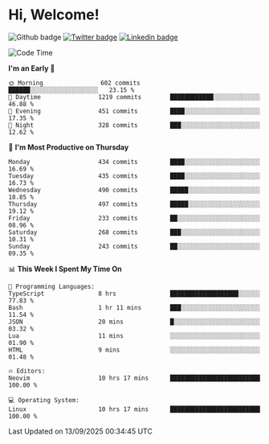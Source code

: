   # Hi, Welcome!
  ![Github badge](https://img.shields.io/github/followers/kraken-afk.svg?style=social&label=Follow&maxAge=2592000)
  [![Twitter badge](https://img.shields.io/badge/-Twitter-00acee?style=flat-square&logo=Twitter&logoColor=white)](https://twitter.com/trshppl)
  [![Linkedin badge](https://img.shields.io/badge/LinkedIn-0077B5?style=flat-square&logo=linkedin&logoColor=white)](https://www.linkedin.com/in/noveanrer)
<!--START_SECTION:waka-->
![Code Time](http://img.shields.io/badge/Code%20Time-1%2C221%20hrs%2027%20mins-blue)

**I'm an Early 🐤** 

```text
🌞 Morning                602 commits         ██████░░░░░░░░░░░░░░░░░░░   23.15 % 
🌆 Daytime                1219 commits        ████████████░░░░░░░░░░░░░   46.88 % 
🌃 Evening                451 commits         ████░░░░░░░░░░░░░░░░░░░░░   17.35 % 
🌙 Night                  328 commits         ███░░░░░░░░░░░░░░░░░░░░░░   12.62 % 
```
📅 **I'm Most Productive on Thursday** 

```text
Monday                   434 commits         ████░░░░░░░░░░░░░░░░░░░░░   16.69 % 
Tuesday                  435 commits         ████░░░░░░░░░░░░░░░░░░░░░   16.73 % 
Wednesday                490 commits         █████░░░░░░░░░░░░░░░░░░░░   18.85 % 
Thursday                 497 commits         █████░░░░░░░░░░░░░░░░░░░░   19.12 % 
Friday                   233 commits         ██░░░░░░░░░░░░░░░░░░░░░░░   08.96 % 
Saturday                 268 commits         ███░░░░░░░░░░░░░░░░░░░░░░   10.31 % 
Sunday                   243 commits         ██░░░░░░░░░░░░░░░░░░░░░░░   09.35 % 
```


📊 **This Week I Spent My Time On** 

```text
💬 Programming Languages: 
TypeScript               8 hrs               ███████████████████░░░░░░   77.83 % 
Bash                     1 hr 11 mins        ███░░░░░░░░░░░░░░░░░░░░░░   11.54 % 
JSON                     20 mins             █░░░░░░░░░░░░░░░░░░░░░░░░   03.32 % 
Lua                      11 mins             ░░░░░░░░░░░░░░░░░░░░░░░░░   01.90 % 
HTML                     9 mins              ░░░░░░░░░░░░░░░░░░░░░░░░░   01.48 % 

🔥 Editors: 
Neovim                   10 hrs 17 mins      █████████████████████████   100.00 % 

💻 Operating System: 
Linux                    10 hrs 17 mins      █████████████████████████   100.00 % 
```


 Last Updated on 13/09/2025 00:34:45 UTC
<!--END_SECTION:waka-->
